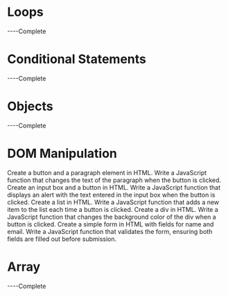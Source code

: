 # Loops
----Complete

# Conditional Statements
----Complete


# Objects
----Complete



# DOM Manipulation
Create a button and a paragraph element in HTML. Write a JavaScript function that changes the text of the paragraph when the button is clicked.
Create an input box and a button in HTML. Write a JavaScript function that displays an alert with the text entered in the input box when the button is clicked.
Create a list in HTML. Write a JavaScript function that adds a new item to the list each time a button is clicked.
Create a div in HTML. Write a JavaScript function that changes the background color of the div when a button is clicked.
Create a simple form in HTML with fields for name and email. Write a JavaScript function that validates the form, ensuring both fields are filled out before submission.


# Array
----Complete

